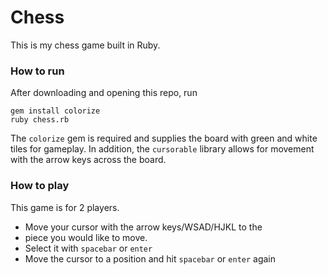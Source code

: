 # Chess
This is my chess game built in Ruby.

### How to run

After downloading and opening this repo, run

```
gem install colorize
ruby chess.rb
```

The `colorize` gem is required and supplies the board with green and
white tiles for gameplay. In addition, the `cursorable` library allows
for movement with the arrow keys across the board.

### How to play

This game is for 2 players.
* Move your cursor with the arrow keys/WSAD/HJKL to the
* piece you would like to move.
* Select it with `spacebar` or `enter`
* Move the cursor to a position and hit `spacebar` or `enter` again
